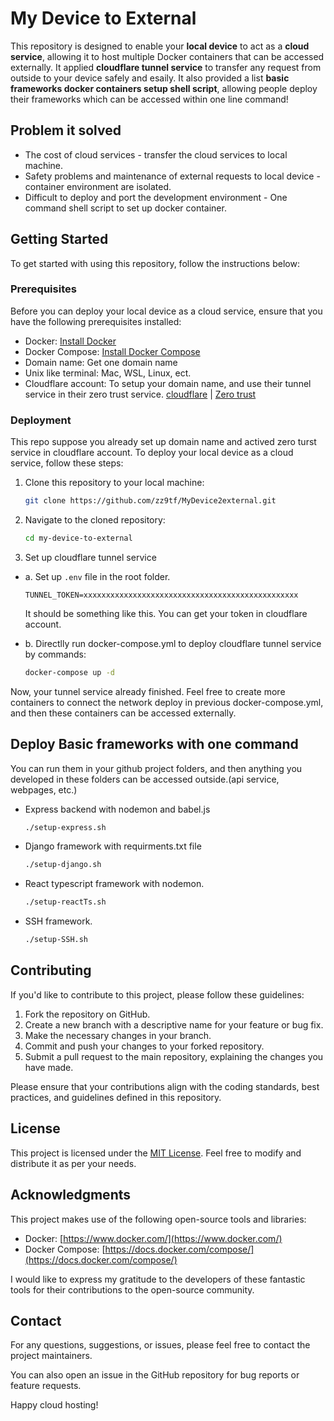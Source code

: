 # My Device to External

This repository is designed to enable your **local device** to act as a **cloud service**, allowing it to host multiple Docker containers that can be accessed externally. It applied **cloudflare tunnel service** to transfer any request from outside to your device safely and esaily. It also provided a list **basic frameworks docker containers setup shell script**, allowing people deploy their frameworks which can be accessed within one line command!

## Problem it solved
  - The cost of cloud services - transfer the cloud services to local machine.
  - Safety problems and maintenance of external requests to local device - container environment are isolated.
  - Difficult to deploy and port the development environment - One command shell script to set up docker container.

## Getting Started

To get started with using this repository, follow the instructions below:

### Prerequisites

Before you can deploy your local device as a cloud service, ensure that you have the following prerequisites installed:

- Docker: [Install Docker](https://docs.docker.com/get-docker/)
- Docker Compose: [Install Docker Compose](https://docs.docker.com/compose/install/)
- Domain name: Get one domain name
- Unix like terminal: Mac, WSL, Linux, ect.
- Cloudflare account: To setup your domain name, and use their tunnel service in their zero trust service. [cloudflare](https://www.cloudflare.com/) | [Zero trust](https://developers.cloudflare.com/cloudflare-one/setup/)

### Deployment

This repo suppose you already set up domain name and actived zero turst service in cloudflare account. To deploy your local device as a cloud service, follow these steps:

1. Clone this repository to your local machine:

   ```bash
   git clone https://github.com/zz9tf/MyDevice2external.git
   ```

2. Navigate to the cloned repository:

   ```bash
   cd my-device-to-external
   ```

3. Set up cloudflare tunnel service

- a. Set up `.env` file in the root folder.

     ```.env
     TUNNEL_TOKEN=xxxxxxxxxxxxxxxxxxxxxxxxxxxxxxxxxxxxxxxxxxxxxxxx
     ```
     It should be something like this. You can get your token in cloudflare account.

- b. Directlly run docker-compose.yml to deploy cloudflare tunnel service by commands:
    ```bash
    docker-compose up -d
    ```

Now, your tunnel service already finished. Feel free to create more containers to connect the network deploy in previous docker-compose.yml, and then these containers can be accessed externally.

## Deploy Basic frameworks with one command

  You can run them in your github project folders, and then anything you developed in these folders can be accessed outside.(api service, webpages, etc.)

  - Express backend with nodemon and babel.js

    ```bash
    ./setup-express.sh
    ```
    
  - Django framework with requirments.txt file

    ```bash
    ./setup-django.sh
    ```

  - React typescript framework with nodemon.

    ```bash
    ./setup-reactTs.sh
    ```

  - SSH framework.

    ```bash
    ./setup-SSH.sh
    ```

## Contributing

If you'd like to contribute to this project, please follow these guidelines:

1. Fork the repository on GitHub.
2. Create a new branch with a descriptive name for your feature or bug fix.
3. Make the necessary changes in your branch.
4. Commit and push your changes to your forked repository.
5. Submit a pull request to the main repository, explaining the changes you have made.

Please ensure that your contributions align with the coding standards, best practices, and guidelines defined in this repository.

## License

This project is licensed under the [MIT License](LICENSE). Feel free to modify and distribute it as per your needs.

## Acknowledgments

This project makes use of the following open-source tools and libraries:

- Docker: [https://www.docker.com/](https://www.docker.com/)
- Docker Compose: [https://docs.docker.com/compose/](https://docs.docker.com/compose/)

I would like to express my gratitude to the developers of these fantastic tools for their contributions to the open-source community.

## Contact

For any questions, suggestions, or issues, please feel free to contact the project maintainers.

You can also open an issue in the GitHub repository for bug reports or feature requests.

Happy cloud hosting!
